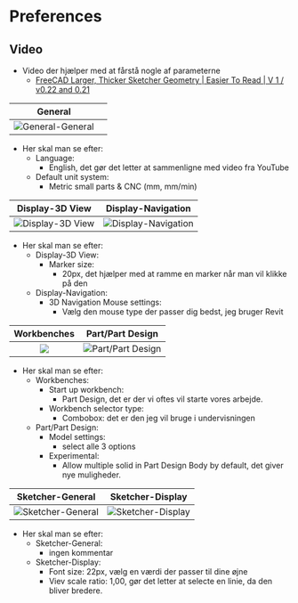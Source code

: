 # Preferences

## Video

* Video der hjælper med at fårstå nogle af parameterne
  * [FreeCAD Larger, Thicker Sketcher Geometry | Easier To Read | V 1 / v0.22 and 0.21](https://youtu.be/MW_pLbyX55A)
  
|General||
|:---:|:---:|
|![General-General](./Images/Skærmbillede%20fra%202024-09-24%2019-44-52.png)||

* Her skal man se efter:
  * Language: 
    * English, det gør det letter at sammenligne med video fra YouTube
  * Default unit system:
    * Metric small parts & CNC (mm, mm/min)

|Display-3D View|Display-Navigation|
|:---:|:---:|
|![Display-3D View](./Images/Skærmbillede%20fra%202024-09-24%2019-47-27.png)|![Display-Navigation](./Images/Skærmbillede%20fra%202024-09-24%2019-50-08.png)

* Her skal man se efter:
  * Display-3D View:
    * Marker size:
      * 20px, det hjælper med at ramme en marker når man vil klikke på den
  * Display-Navigation:
    * 3D Navigation Mouse settings:
      * Vælg den mouse type der passer dig bedst, jeg bruger Revit

|Workbenches|Part/Part Design|
|:---:|:---:|
|![](./Images/Skærmbillede%20fra%202024-09-24%2020-23-50.png) |![Part/Part Design](./Images/Skærmbillede%20fra%202024-09-24%2019-52-11.png)|

* Her skal man se efter:
  * Workbenches:
    * Start up workbench:
      * Part Design, det er der vi oftes vil starte vores arbejde.
    * Workbench selector type:
      * Combobox: det er den jeg vil bruge i undervisningen
  * Part/Part Design:
    * Model settings:
      * select alle 3 options
    * Experimental:
      * Allow multiple solid in Part Design Body by default, det giver nye muligheder.

|Sketcher-General|Sketcher-Display|
|:---:|:---:|
|![Sketcher-General](./Images/Skærmbillede%20fra%202024-09-24%2019-54-25.png)|![Sketcher-Display](./Images/Skærmbillede%20fra%202024-09-24%2019-55-09.png)|

* Her skal man se efter:
  * Sketcher-General:
    * ingen kommentar
  * Sketcher-Display:
    * Font size: 22px, vælg en værdi der passer til dine øjne
    * Viev scale ratio: 1,00, gør det letter at selecte en linie, da den bliver bredere.